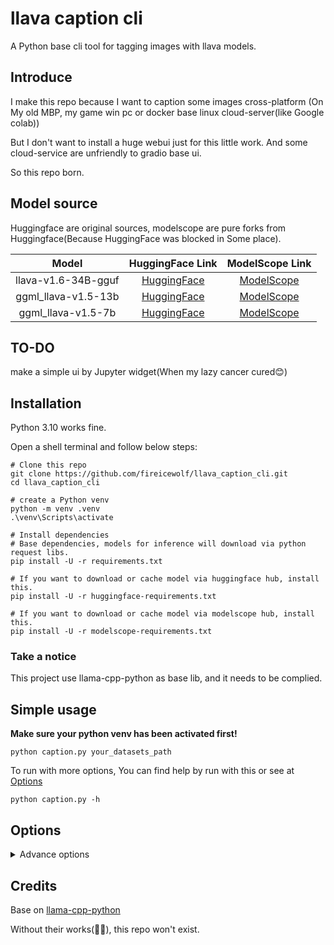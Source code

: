 # llava caption cli
A Python base cli tool for tagging images with llava models.

## Introduce

I make this repo because I want to caption some images cross-platform (On My old MBP, my game win pc or docker base linux cloud-server(like Google colab))

But I don't want to install a huge webui just for this little work. And some cloud-service are unfriendly to gradio base ui.

So this repo born.


## Model source

Huggingface are original sources, modelscope are pure forks from Huggingface(Because HuggingFace was blocked in Some place).

|        Model         |                                HuggingFace Link                                |                                      ModelScope Link                                       |
|:--------------------:|:------------------------------------------------------------------------------:|:------------------------------------------------------------------------------------------:|
| llava-v1.6-34B-gguf  |     [HuggingFace](https://huggingface.co/cjpais/llava-v1.6-34B-gguf)      |       [ModelScope](https://www.modelscope.cn/models/fireicewolf/llava-v1.6-34B-gguf)       |
| ggml_llava-v1.5-13b  |       [HuggingFace](https://huggingface.co/mys/ggml_llava-v1.5-13b)       |       [ModelScope](https://www.modelscope.cn/models/fireicewolf/ggml_llava-v1.5-13b)       |
|  ggml_llava-v1.5-7b  |    [HuggingFace](https://huggingface.co/mys/ggml_llava-v1.5-7b)     |      [ModelScope](https://www.modelscope.cn/models/fireicewolf/ggml_llava-v1.5-7b)      |

## TO-DO

make a simple ui by Jupyter widget(When my lazy cancer cured😊)

## Installation
Python 3.10 works fine. 

Open a shell terminal and follow below steps:
```shell
# Clone this repo
git clone https://github.com/fireicewolf/llava_caption_cli.git
cd llava_caption_cli

# create a Python venv
python -m venv .venv
.\venv\Scripts\activate

# Install dependencies
# Base dependencies, models for inference will download via python request libs.
pip install -U -r requirements.txt

# If you want to download or cache model via huggingface hub, install this.
pip install -U -r huggingface-requirements.txt

# If you want to download or cache model via modelscope hub, install this.
pip install -U -r modelscope-requirements.txt
```

### Take a notice
This project use llama-cpp-python as base lib, and it needs to be complied.

## Simple usage
__Make sure your python venv has been activated first!__
```shell
python caption.py your_datasets_path
```
To run with more options, You can find help by run with this or see at [Options](#options)
```shell
python caption.py -h
```

##  <span id="options">Options</span>
<details>
    <summary>Advance options</summary>
`data_path`

path for data

`--recursive`

Will include all support images format in your input datasets path and its subpath.

`config`

config json for llava models, default is "default.json"

`--use_cpu`

Use cpu for inference.

`--gpus N`

how many gpus used for inference, default is 1.

`--split_in_gpus weights`

weights to split model in multi-gpus for inference. ex "0.5, 0.5" for 2 gpus balance.

`--n_ctx TEXT CONTEXT`

Text context, set it larger if your image is large, default is 2048.

`--model_name MODEL_NAME`

model name for inference, default is "llava-v1.6-34b.Q4_K_M", please check configs/default.json)

`--model_site MODEL_SITE`

Model site where onnx model download from(huggingface or modelscope), default is huggingface.

`--models_save_path MODEL_SAVE_PATH`

Path for models to save, default is models(under project folder).

`--download_method SDK`

Download models via sdk or url, default is sdk.

If huggingface hub or modelscope sdk not installed or download failed, will auto retry with url download.

`--use_sdk_cache`

Use huggingface or modelscope sdk cache to store models, this option need huggingface_hub or modelscope sdk installed.

If this enabled, `--models_save_path` will be ignored.

`--custom_model_path CUSTOM_MODEL_PATH`
`----custom_mmproj_path CUSTOM_MMPROJ_PATH`

This two args need to be used together. You can use your exist model.

`--custom_caption_save_path CUSTOM_CAPTION_SAVE_PATH`

Save caption files to a custom path but not with images(But keep their directory structure)

`--log_level LOG_LEVEL`

Log level for terminal console and log file, default is `INFO`(`DEBUG`,`INFO`,`WARNING`,`ERROR`,`CRITICAL`)

`--save_logs`

Save logs to a file, log will be saved at same level with `data_dir_path`

`--caption_extension CAPTION_EXTENSION`

Caption file extension, default is `.txt`

`--not_overwrite`

Do not overwrite caption file if it existed.

`--system_message SYSTEM_MESSAGE`

system message for llava model.

`--user_prompt USER_PROMPT`

user prompt for caption.

`--temperature TEMPERATURE`

temperature for llava model,default is 0.4.

`--max_tokens MAX_TOKENS`

max tokens for output.

`--verbose`

llama-cpp-python verbose mode.

</details>

## Credits
Base on [llama-cpp-python](https://github.com/abetlen/llama-cpp-python)

Without their works(👏👏), this repo won't exist.
